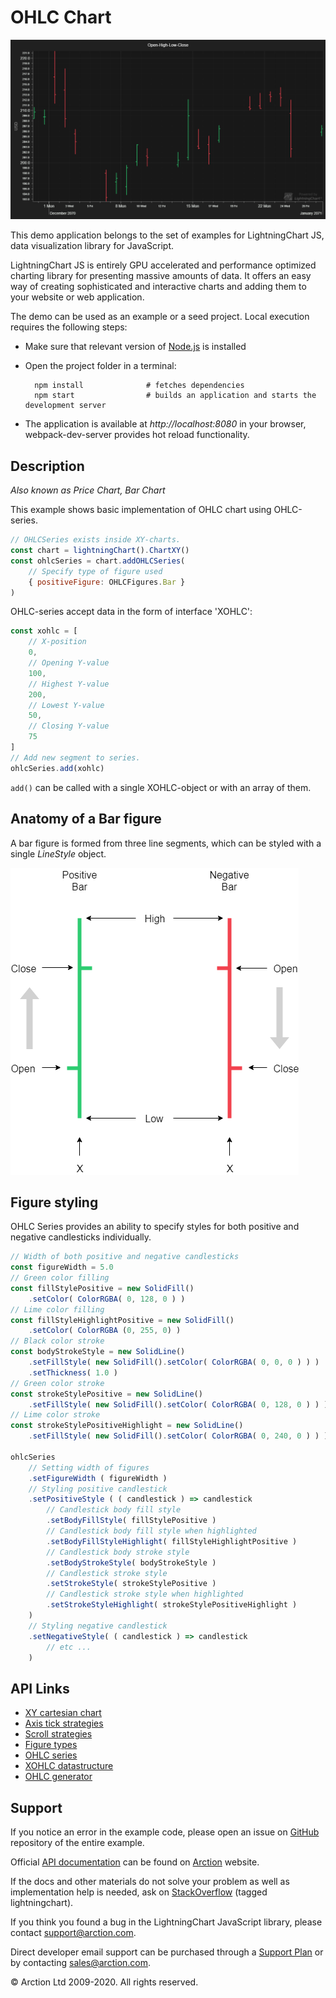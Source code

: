 # OHLC Chart

![OHLC Chart](ohlc.png)

This demo application belongs to the set of examples for LightningChart JS, data visualization library for JavaScript.

LightningChart JS is entirely GPU accelerated and performance optimized charting library for presenting massive amounts of data. It offers an easy way of creating sophisticated and interactive charts and adding them to your website or web application.

The demo can be used as an example or a seed project. Local execution requires the following steps:

- Make sure that relevant version of [Node.js](https://nodejs.org/en/download/) is installed
- Open the project folder in a terminal:

        npm install              # fetches dependencies
        npm start                # builds an application and starts the development server

- The application is available at *http://localhost:8080* in your browser, webpack-dev-server provides hot reload functionality.


## Description

*Also known as Price Chart, Bar Chart*

This example shows basic implementation of OHLC chart using OHLC-series.

```javascript
// OHLCSeries exists inside XY-charts.
const chart = lightningChart().ChartXY()
const ohlcSeries = chart.addOHLCSeries(
    // Specify type of figure used
    { positiveFigure: OHLCFigures.Bar }
)
```

OHLC-series accept data in the form of interface 'XOHLC':

```javascript
const xohlc = [
    // X-position
    0,
    // Opening Y-value
    100,
    // Highest Y-value
    200,
    // Lowest Y-value
    50,
    // Closing Y-value
    75
]
// Add new segment to series.
ohlcSeries.add(xohlc)
```

`add()` can be called with a single XOHLC-object or with an array of them.

## Anatomy of a Bar figure

A bar figure is formed from three line segments, which can be styled with a single *LineStyle* object.

[//]: # "IMPORTANT: The assets will not show before README.md is built - relative path is different!"

![](./assets/bar.png)

## Figure styling

OHLC Series provides an ability to specify styles for both positive and negative candlesticks individually. 

```javascript
// Width of both positive and negative candlesticks
const figureWidth = 5.0
// Green color filling
const fillStylePositive = new SolidFill()
    .setColor( ColorRGBA( 0, 128, 0 ) )
// Lime color filling
const fillStyleHighlightPositive = new SolidFill()
    .setColor( ColorRGBA (0, 255, 0) )
// Black color stroke
const bodyStrokeStyle = new SolidLine()
    .setFillStyle( new SolidFill().setColor( ColorRGBA( 0, 0, 0 ) ) )
    .setThickness( 1.0 )
// Green color stroke
const strokeStylePositive = new SolidLine()
    .setFillStyle( new SolidFill().setColor( ColorRGBA( 0, 128, 0 ) ) )
// Lime color stroke
const strokeStylePositiveHighlight = new SolidLine()
    .setFillStyle( new SolidFill().setColor( ColorRGBA( 0, 240, 0 ) ) )

ohlcSeries
	// Setting width of figures
	.setFigureWidth ( figureWidth )
	// Styling positive candlestick
	.setPositiveStyle ( ( candlestick ) => candlestick
        // Candlestick body fill style
		.setBodyFillStyle( fillStylePositive )
		// Candlestick body fill style when highlighted
        .setBodyFillStyleHighlight( fillStyleHighlightPositive )
		// Candlestick body stroke style
        .setBodyStrokeStyle( bodyStrokeStyle )
        // Candlestick stroke style
		.setStrokeStyle( strokeStylePositive )
		// Candlestick stroke style when highlighted
        .setStrokeStyleHighlight( strokeStylePositiveHighlight )
    )
	// Styling negative candlestick
	.setNegativeStyle( ( candlestick ) => candlestick
        // etc ...
    )
```


## API Links

* [XY cartesian chart]
* [Axis tick strategies]
* [Scroll strategies]
* [Figure types]
* [OHLC series]
* [XOHLC datastructure]
* [OHLC generator]


## Support

If you notice an error in the example code, please open an issue on [GitHub][0] repository of the entire example.

Official [API documentation][1] can be found on [Arction][2] website.

If the docs and other materials do not solve your problem as well as implementation help is needed, ask on [StackOverflow][3] (tagged lightningchart).

If you think you found a bug in the LightningChart JavaScript library, please contact support@arction.com.

Direct developer email support can be purchased through a [Support Plan][4] or by contacting sales@arction.com.

[0]: https://github.com/Arction/
[1]: https://www.arction.com/lightningchart-js-api-documentation/
[2]: https://www.arction.com
[3]: https://stackoverflow.com/questions/tagged/lightningchart
[4]: https://www.arction.com/support-services/

© Arction Ltd 2009-2020. All rights reserved.


[XY cartesian chart]: https://www.arction.com/lightningchart-js-api-documentation/v3.0.1/classes/chartxy.html
[Axis tick strategies]: https://www.arction.com/lightningchart-js-api-documentation/v3.0.1/globals.html#axistickstrategies
[Scroll strategies]: https://www.arction.com/lightningchart-js-api-documentation/v3.0.1/globals.html#axisscrollstrategies
[Figure types]: https://www.arction.com/lightningchart-js-api-documentation/v3.0.1/globals.html#ohlcfigures
[OHLC series]: https://www.arction.com/lightningchart-js-api-documentation/v3.0.1/classes/chartxy.html#addohlcseries
[XOHLC datastructure]: https://www.arction.com/lightningchart-js-api-documentation/v3.0.1/globals.html#xohlc
[OHLC generator]: https://arction.github.io/xydata/classes/ohlcgenerator.html

